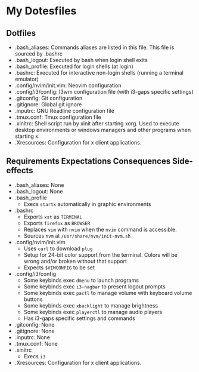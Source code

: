 # My Dotesfiles

## Dotfiles

- .bash_aliases: Commands aliases are listed in this file. This file is sourced by .bashrc
- .bash_logout: Executed by bash when login shell exits
- .bash_profile: Executed for login shells (at login)
- .bashrc: Executed for interactive non-login shells (running a terminal emulator)
- .config/nvim/init.vim: Neovim configuration
- .config/i3/config: I3wm configuration file (with i3-gaps specific settings)
- .gitconfig: Git configuration
- .gitignore: Global git ignore
- .inputrc: GNU Readline configuration file
- .tmux.conf: Tmux configuration file
- .xinitrc: Shell script run by xinit after starting xorg. Used to execute desktop environments or windows managers and other programs when starting x.
- .Xresources: Configuration for x client applications.

## Requirements Expectations Consequences Side-effects

- .bash_aliases: None
- .bash_logout: None
- .bash_profile
    - Execs `startx` automatically in graphic environments
- .bashrc
    - Exports `xst` as `TERMINAL`
    - Exports `firefox` as `BROWSER`
    - Replaces `vim` with `nvim` when the `nvim` command is accessible.
    - Sources `nvm` at `/usr/share/nvm/init-nvm.sh`
- .config/nvim/init.vim
    - Uses `curl` to download `plug`
    - Setup for 24-bit color support from the terminal. Colors will be wrong and/or broken without that support
    - Expects `$VIMCONFIG` to be set
- .config/i3/config
    - Some keybinds exec `dmenu` to launch programs
    - Some keybinds exec `i3-nagbar` to present logout prompts
    - Some keybinds exec `pactl` to manage volume with keyboard volume buttons
    - Some keybinds exec `xbacklight` to manage brightness
    - Some keybinds exec `playerctl` to manage audio players
    - Has i3-gaps specific settings and commands
- .gitconfig: None
- .gitignore: None
- .inputrc: None
- .tmux.conf: None
- .xinitrc 
    - Execs `i3`
- .Xresources: Configuration for x client applications.
